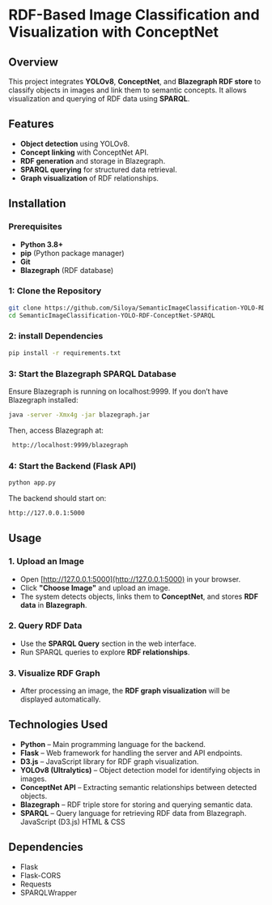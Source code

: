 # RDF-Based Image Classification and Visualization with ConceptNet

## Overview
This project integrates **YOLOv8**, **ConceptNet**, and **Blazegraph RDF store** to classify objects in images and link them to semantic concepts. It allows visualization and querying of RDF data using **SPARQL**.

## Features
- **Object detection** using YOLOv8.
- **Concept linking** with ConceptNet API.
- **RDF generation** and storage in Blazegraph.
- **SPARQL querying** for structured data retrieval.
- **Graph visualization** of RDF relationships.

## Installation

### Prerequisites
- **Python 3.8+**
- **pip** (Python package manager)
- **Git**
- **Blazegraph** (RDF database)

### 1: Clone the Repository
```sh
git clone https://github.com/Siloya/SemanticImageClassification-YOLO-RDF-ConceptNet-SPARQL.git
cd SemanticImageClassification-YOLO-RDF-ConceptNet-SPARQL
```
### 2: install Dependencies
```sh
pip install -r requirements.txt
```
### 3: Start the Blazegraph SPARQL Database
Ensure Blazegraph is running on localhost:9999. If you don’t have Blazegraph installed:
```sh
java -server -Xmx4g -jar blazegraph.jar
```
Then, access Blazegraph at:
```sh
 http://localhost:9999/blazegraph
```
### 4: Start the Backend (Flask API)
```sh
python app.py
```
The backend should start on:
```sh
http://127.0.0.1:5000
```
## Usage

### 1. Upload an Image
- Open [http://127.0.0.1:5000](http://127.0.0.1:5000) in your browser.
- Click **"Choose Image"** and upload an image.
- The system detects objects, links them to **ConceptNet**, and stores **RDF data** in **Blazegraph**.

### 2. Query RDF Data
- Use the **SPARQL Query** section in the web interface.
- Run SPARQL queries to explore **RDF relationships**.

### 3. Visualize RDF Graph
- After processing an image, the **RDF graph visualization** will be displayed automatically.

## Technologies Used
- **Python** – Main programming language for the backend.
- **Flask** – Web framework for handling the server and API endpoints.
- **D3.js** – JavaScript library for RDF graph visualization.
- **YOLOv8 (Ultralytics)** – Object detection model for identifying objects in images.
- **ConceptNet API** – Extracting semantic relationships between detected objects.
- **Blazegraph** – RDF triple store for storing and querying semantic data.
- **SPARQL** – Query language for retrieving RDF data from Blazegraph.
JavaScript (D3.js)
HTML & CSS

## Dependencies
- Flask
- Flask-CORS
- Requests
- SPARQLWrapper

